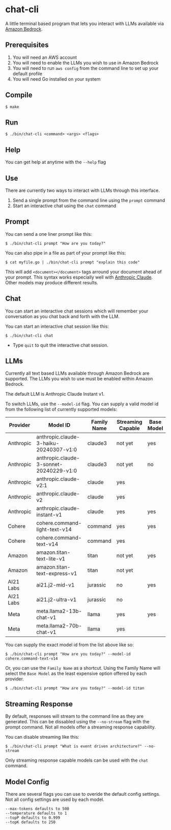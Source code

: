 # chat-cli

A little terminal based program that lets you interact with LLMs available via [Amazon Bedrock](https://aws.amazon.com/bedrock).

## Prerequisites

1. You will need an AWS account
2. You will need to enable the LLMs you wish to use in Amazon Bedrock
3. You will need to run `aws config` from the command line to set up your default profile
4. You will need Go installed on your system

## Compile

    $ make

## Run

    $ ./bin/chat-cli <command> <args> <flags>

## Help

You can get help at anytime with the `--help` flag

## Use

There are currently two ways to interact with LLMs through this interface.

1. Send a single prompt from the command line using the `prompt` command
2. Start an interactive chat using the `chat` command

## Prompt

You can send a one liner prompt like this:

    $ ./bin/chat-cli prompt "How are you today?"

You can also pipe in a file as part of your prompt like this:

    $ cat myfile.go | ./bin/chat-cli prompt "explain this code"

This will add `<document></document>` tags arround your document ahead of your prompt. This syntax works especially well with [Anthropic Claude](https://www.anthropic.com/product). Other models may produce different results.

## Chat

You can start an interactive chat sessions which will remember your conversation as you chat back and forth with the LLM.

You can start an interactive chat session like this:

    $ ./bin/chat-cli chat

- Type `quit` to quit the interactive chat session.

## LLMs

Currently all text based LLMs available through Amazon Bedrock are supported. The LLMs you wish to use must be enabled within Amazon Bedrock. 

The default LLM is Anthropic Claude Instant v1. 

To switch LLMs, use the `--model-id` flag. You can supply a valid model id from the following list of currently supported models:

| Provider  | Model ID                      | Family Name | Streaming Capable | Base Model |
|-----------|-------------------------------|-------------|-------------------|------------|
| Anthropic | anthropic.claude-3-haiku-20240307-v1:0   | claude3      | not yet               | yes        |
| Anthropic | anthropic.claude-3-sonnet-20240229-v1:0   | claude3      | not yet               | no        |
| Anthropic | anthropic.claude-v2:1         | claude      | yes               |            |
| Anthropic | anthropic.claude-v2           | claude      | yes               |            |
| Anthropic | anthropic.claude-instant-v1   | claude      | yes               | yes        |
| Cohere    | cohere.command-light-text-v14 | command     | yes               | yes        |
| Cohere    | cohere.command-text-v14       | command     | yes               |            |
| Amazon    | amazon.titan-text-lite-v1     | titan       | not yet           | yes        |
| Amazon    | amazon.titan-text-express-v1  | titan       | not yet           |            |
| AI21 Labs | ai21.j2-mid-v1                | jurassic    | no                | yes        |
| AI21 Labs | ai21.j2-ultra-v1              | jurassic    | no                |            |
| Meta      | meta.llama2-13b-chat-v1       | llama       | yes               | yes        |
| Meta      | meta.llama2-70b-chat-v1       | llama       | yes               |            |



You can supply the exact model id from the list above like so:

    $ ./bin/chat-cli prompt "How are you today?" --model-id cohere.command-text-v14

Or, you can use the `Family Name` as a shortcut. Using the Family Name will select the `Base Model` as the least expensive option offered by each provider.

    $ ./bin/chat-cli prompt "How are you today?" --model-id titan

## Streaming Response

By default, responses will stream to the command line as they are generated. This can be dissabled using the `--no-stream` flag with the prompt command. Not all models offer a streaming response capability.

You can disable streaming like this:

    $ ./bin/chat-cli prompt "What is event driven architecture?" --no-stream

Only streaming response capable models can be used with the `chat` command. 

## Model Config

There are several flags you can use to overide the default config settings. Not all config settings are used by each model.

    --max-tokens defaults to 500
    --temperature defaults to 1
    --topP defaults to 0.999
    --topK defaults to 250
